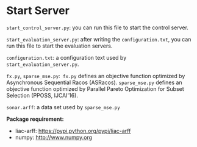 # Start Server

`start_control_server.py`:  you can run this file to start the control server.

`start_evaluation_server.py`:  after writing the `configuration.txt`, you can run this file to start the evaluation servers.

`configuration.txt`: a configuration text used by  `start_evaluation_server.py`.

`fx.py`, `sparse_mse.py`:` fx.py` defines an objective function optimized by Asynchronous Sequential Racos (ASRacos). `sparse_mse.py` defines an objective function optimized by Parallel Pareto Optimization for Subset Selection (PPOSS, IJCAI'16).

`sonar.arff`: a data set used by `sparse_mse.py`

 __Package requirement:__

* liac-arff: https://pypi.python.org/pypi/liac-arff
* numpy: http://www.numpy.org